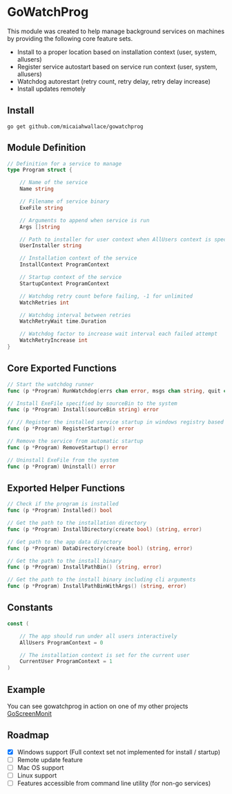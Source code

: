 # GoWatchProg

This module was created to help manage background services on machines by providing the following core feature sets.

- Install to a proper location based on installation context (user, system, allusers)
- Register service autostart based on service run context (user, system, allusers)
- Watchdog autorestart (retry count, retry delay, retry delay increase)
- Install updates remotely

## Install

```shell
go get github.com/micaiahwallace/gowatchprog
```

## Module Definition

```go
// Definition for a service to manage
type Program struct {

	// Name of the service
	Name string

	// Filename of service binary
	ExeFile string

	// Arguments to append when service is run
	Args []string

	// Path to installer for user context when AllUsers context is specified
	UserInstaller string

	// Installation context of the service
	InstallContext ProgramContext

	// Startup context of the service
	StartupContext ProgramContext

	// Watchdog retry count before failing, -1 for unlimited
	WatchRetries int

	// Watchdog interval between retries
	WatchRetryWait time.Duration

	// Watchdog factor to increase wait interval each failed attempt
	WatchRetryIncrease int
}
```

## Core Exported Functions

```go
// Start the watchdog runner
func (p *Program) RunWatchdog(errs chan error, msgs chan string, quit chan interface{}) 

// Install ExeFile specified by sourceBin to the system
func (p *Program) Install(sourceBin string) error

// // Register the installed service startup in windows registry based on p.Context
func (p *Program) RegisterStartup() error

// Remove the service from automatic startup
func (p *Program) RemoveStartup() error

// Uninstall ExeFile from the system
func (p *Program) Uninstall() error
```

## Exported Helper Functions

```go
// Check if the program is installed
func (p *Program) Installed() bool

// Get the path to the installation directory
func (p *Program) InstallDirectory(create bool) (string, error) 

// Get path to the app data directory
func (p *Program) DataDirectory(create bool) (string, error)

// Get the path to the install binary
func (p *Program) InstallPathBin() (string, error)

// Get the path to the install binary including cli arguments
func (p *Program) InstallPathBinWithArgs() (string, error)
```

## Constants

```go
const (

	// The app should run under all users interactively
	AllUsers ProgramContext = 0

	// The installation context is set for the current user
	CurrentUser ProgramContext = 1
)
```

## Example 

You can see gowatchprog in action on one of my other projects [GoScreenMonit](https://github.com/micaiahwallace/goscreenmonit)

## Roadmap

- [x] Windows support (Full context set not implemented for install / startup)
- [ ] Remote update feature
- [ ] Mac OS support
- [ ] Linux support
- [ ] Features accessible from command line utility (for non-go services)
